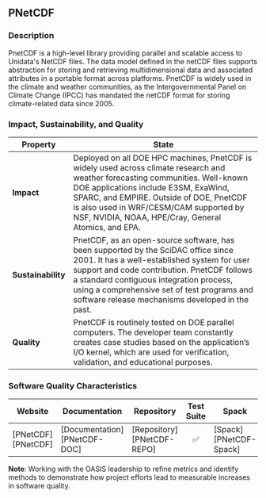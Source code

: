 ## PNetCDF

### Description

PnetCDF is a high-level library providing parallel and scalable access to Unidata's NetCDF files. The data model defined in the netCDF files supports abstraction for storing and retrieving multidimensional data and associated attributes in a portable format across platforms. PnetCDF is widely used in the climate and weather communities, as the Intergovernmental Panel on Climate Change (IPCC) has mandated the netCDF format for storing climate-related data since 2005.
### Impact, Sustainability, and Quality

<table class="isq_table">
  <thead>
    <tr>
      <th>Property</th>
      <th style="text-align: center">State</th>
    </tr>
  </thead>
  <tbody>
    <tr>
      <td>
        <strong>Impact</strong>
      </td>
      <td>
        Deployed on all DOE HPC machines, PnetCDF is widely used across climate research and weather forecasting communities. Well-known DOE applications include E3SM, ExaWind, SPARC, and EMPIRE. Outside of DOE, PnetCDF is also used in WRF/CESM/CAM supported by NSF, NVIDIA, NOAA, HPE/Cray, General Atomics, and EPA.
      </td>
    </tr>
    <tr>
      <td>
        <strong>Sustainability</strong>
      </td>
      <td>
        PnetCDF, as an open-source software, has been supported by the SciDAC office since 2001. It has a well-established system for user support and code contribution. PnetCDF follows a standard contiguous integration process, using a comprehensive set of test programs and software release mechanisms developed in the past.
      </td>
    </tr>
    <tr>
      <td>
        <strong>Quality</strong>
      </td>
      <td>
        PnetCDF is routinely tested on DOE parallel computers. The developer team constantly creates case studies based on the application’s I/O kernel, which are used for verification, validation, and educational purposes.
      </td>
    </tr>
  </tbody>
</table>

### Software Quality Characteristics

<table class="status_table">
  <thead>
    <tr>
      <th style="text-align: center">Website</th>
      <th style="text-align: center">Documentation</th>
      <th style="text-align: center">Repository</th>
      <th style="text-align: center">Test Suite</th>
      <th style="text-align: center">Spack</th>
      <th style="text-align: center">E4S</th>
      <th style="text-align: center">Smoke Test</th>
    </tr>
  </thead>
  <tbody>
    <tr>
      <td markdown="span">
        [PNetCDF][PNetCDF]
      </td><!-- Website -->
      <td markdown="span">
        [Documentation][PNetCDF-DOC]
      </td><!-- Documentation -->
      <td markdown="span">
        [Repository][PNetCDF-REPO]
      </td><!-- Repository -->
      <td style="text-align: center" markdown="span">✅</td><!-- Test Suite -->
      <td markdown="span">
        [Spack][PNetCDF-Spack]
      </td><!-- Spack -->
      <td style="text-align: center" markdown="span">✅</td><!-- E4S -->
      <td style="text-align: center" markdown="span">🚫</td><!-- Smoke Test -->
    </tr>
  </tbody>
</table>

**Note**: Working with the OASIS leadership to refine metrics and identify methods to demonstrate how project efforts lead to measurable increases in software quality.

[PNetCDF]: https://parallel-netcdf.github.io
[PNetCDF-DOC]: https://parallel-netcdf.github.io/wiki/Documentation.html
[PNetCDF-REPO]: https://github.com/Parallel-NetCDF/PnetCDF
[PNetCDF-Spack]: https://github.com/spack/spack/blob/develop/var/spack/repos/builtin/packages/parallel-netcdf/package.py
